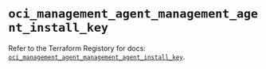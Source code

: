 # `oci_management_agent_management_agent_install_key`

Refer to the Terraform Registory for docs: [`oci_management_agent_management_agent_install_key`](https://registry.terraform.io/providers/oracle/oci/6.18.0/docs/resources/management_agent_management_agent_install_key).
